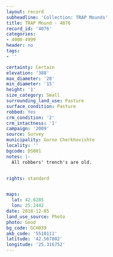 ```yaml
---
layout: record
subheadline: 'Collection: TRAP Mounds'
title: TRAP Mound - 4076
record_id: '4076'
categories:
- 4000-4999
header: no
tags:
- ''

certainty: Certain
elevation: '388'
max_diameter: '20'
min_diameter: '15'
height: '1'
size_category: Small
surrounding_land_use: Pasture
surface_condition: Pasture
robbed: Yes
crm_condition: '2'
crm_intactness: '1'
campaign: '2009'
source: Survey
municipality: Gorno Cherkhovishte
locality: ''
bgcode: DS001
notes: |-
  All robbers' trench's are old.


rights: standard


maps:
  lat: 42.6285
  lon: 25.2442
date: 2018-12-05
land_use_source: Photo
photo: Good
bg_code: GCH039
akb_code: '5510111'
latitude: '42.567802'
longitude: '25.316752'
---
```

